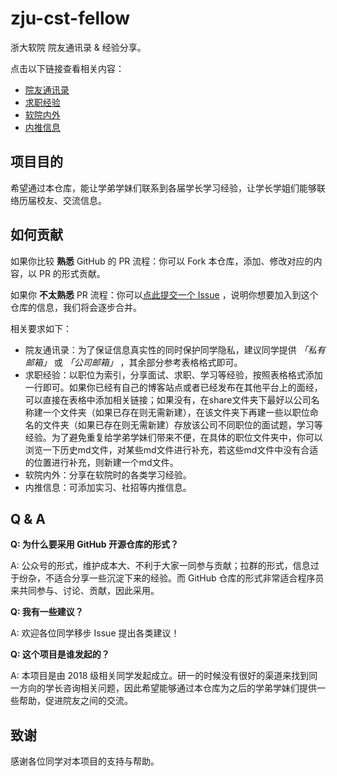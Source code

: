 # zju-cst-fellow

浙大软院 院友通讯录 & 经验分享。

点击以下链接查看相关内容：

- [院友通讯录](./docs/contact.md)
- [求职经验](./docs/share.md)
- [软院内外](./docs/college.md)
- [内推信息](./docs/referral.md)

## 项目目的

希望通过本仓库，能让学弟学妹们联系到各届学长学习经验，让学长学姐们能够联络历届校友、交流信息。

## 如何贡献

如果你比较 **熟悉** GitHub 的 PR 流程：你可以 Fork 本仓库，添加、修改对应的内容，以 PR 的形式贡献。

如果你 **不太熟悉** PR 流程：你可以[点此提交一个 Issue](https://github.com/zju-cst-fellow/zju-cst-fellow/issues/new) ，说明你想要加入到这个仓库的信息，我们将会逐步合并。

相关要求如下：

- 院友通讯录：为了保证信息真实性的同时保护同学隐私，建议同学提供 *「私有邮箱」* 或 *「公司邮箱」* ，其余部分参考表格格式即可。
- 求职经验：以职位为索引，分享面试、求职、学习等经验，按照表格格式添加一行即可。如果你已经有自己的博客站点或者已经发布在其他平台上的面经，可以直接在表格中添加相关链接；如果没有，在share文件夹下最好以公司名称建一个文件夹（如果已存在则无需新建），在该文件夹下再建一些以职位命名的文件夹（如果已存在则无需新建）存放该公司不同职位的面试题，学习等经验。为了避免重复给学弟学妹们带来不便，在具体的职位文件夹中，你可以浏览一下历史md文件，对某些md文件进行补充，若这些md文件中没有合适的位置进行补充，则新建一个md文件。
- 软院内外：分享在软院时的各类学习经验。
- 内推信息：可添加实习、社招等内推信息。

## Q & A

**Q: 为什么要采用 GitHub 开源仓库的形式？**

A: 公众号的形式，维护成本大、不利于大家一同参与贡献；拉群的形式，信息过于纷杂，不适合分享一些沉淀下来的经验。而 GitHub 仓库的形式非常适合程序员来共同参与、讨论、贡献，因此采用。

**Q: 我有一些建议？**

A: 欢迎各位同学移步 Issue 提出各类建议！

**Q: 这个项目是谁发起的？**

A: 本项目是由 2018 级相关同学发起成立。研一的时候没有很好的渠道来找到同一方向的学长咨询相关问题，因此希望能够通过本仓库为之后的学弟学妹们提供一些帮助，促进院友之间的交流。

## 致谢

感谢各位同学对本项目的支持与帮助。